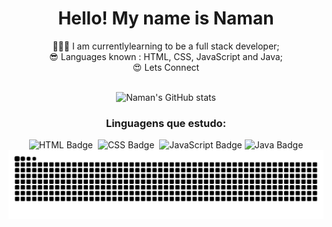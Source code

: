 <div align="center">
  <h1>Hello! My name is Naman</h1>
👩🏽‍💻 I am currentlylearning to be a full stack developer;<br>
😎 Languages known : HTML, CSS, JavaScript and Java;<br>
😍 Lets Connect
<br><br>
</div>


<div align="center">

  ![Naman's GitHub stats](https://github-readme-stats.vercel.app/api?username=NamanRaii24&show_icons=true&theme=radical)
  <h3>Linguagens que estudo:</h3>
  <img src="https://img.shields.io/badge/-HTML-0D1117?style=for-the-badge&logo=html5&logoColor=E34F26" alt="HTML Badge">&nbsp;
  <img src="https://img.shields.io/badge/-CSS-0D1117?style=for-the-badge&logo=css3&logoColor=1572B6" alt="CSS Badge">&nbsp;
  <img src="https://img.shields.io/badge/-JavaScript-0D1117?style=for-the-badge&logo=javascript&logoColor=F7DF1E" alt="JavaScript Badge">
  <img src="https://img.shields.io/badge/-Java-0D1117?style=for-the-badge&logo=java&logoColor=F7DF1E" alt="Java Badge">
</div>

<div align="center">
  <picture align="center">
    <source media="(prefers-color-scheme: dark)" srcset="https://raw.githubusercontent.com/NamanRaii24/NamanRaii4/output/github-contribution-grid-snake-dark.svg">
    <source media="(prefers-color-scheme: light)" srcset="https://raw.githubusercontent.com/thamicoder/NamanRaii24/output/github-contribution-grid-snake-dark.svg">
    <img align="center" alt="github contribution grid snake animation" src="https://raw.githubusercontent.com/NamanRaii24/NamanRaii24/output/github-contribution-grid-snake.svg">
  </picture>
</div>


